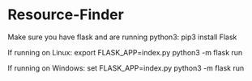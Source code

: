 # Resource-Finder
Make sure you have flask and are running python3:
pip3 install Flask

If running on Linux:
export FLASK_APP=index.py
python3 -m flask run

If running on Windows:
set FLASK_APP=index.py
python3 -m flask run

